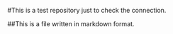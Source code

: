 #This is a test repository just to check the connection.

##This is a file written in markdown format.
